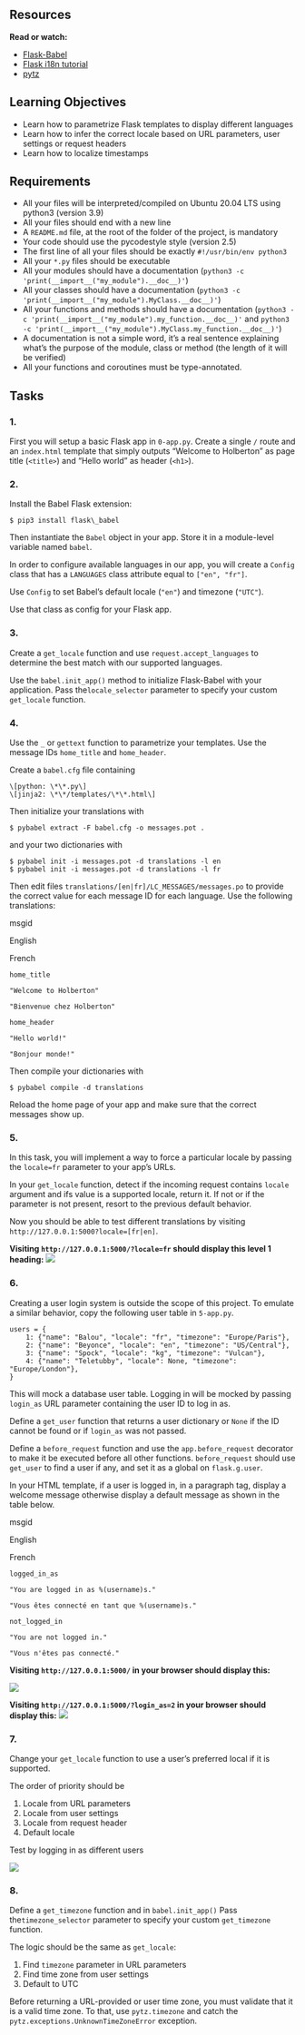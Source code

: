 ## Resources

****Read or watch:****

*   [Flask-Babel](/rltoken/O7S-gr-vGk6dOtLsp596dw "Flask-Babel")
*   [Flask i18n tutorial](/rltoken/5ZXAPeW50RkAGQAEjkToug "Flask i18n tutorial")
*   [pytz](/rltoken/EXJ3MBPdO7hOULxpS9a2jw "pytz")

## Learning Objectives

*   Learn how to parametrize Flask templates to display different languages
*   Learn how to infer the correct locale based on URL parameters, user settings or request headers
*   Learn how to localize timestamps

## Requirements

*   All your files will be interpreted/compiled on Ubuntu 20.04 LTS using python3 (version 3.9)
*   All your files should end with a new line
*   A `README.md` file, at the root of the folder of the project, is mandatory
*   Your code should use the pycodestyle style (version 2.5)
*   The first line of all your files should be exactly `#!/usr/bin/env python3`
*   All your `*.py` files should be executable
*   All your modules should have a documentation (`python3 -c 'print(__import__("my_module").__doc__)'`)
*   All your classes should have a documentation (`python3 -c 'print(__import__("my_module").MyClass.__doc__)'`)
*   All your functions and methods should have a documentation (`python3 -c 'print(__import__("my_module").my_function.__doc__)'` and `python3 -c 'print(__import__("my_module").MyClass.my_function.__doc__)'`)
*   A documentation is not a simple word, it’s a real sentence explaining what’s the purpose of the module, class or method (the length of it will be verified)
*   All your functions and coroutines must be type-annotated.

## Tasks

### 1.

First you will setup a basic Flask app in `0-app.py`. Create a single `/` route and an `index.html` template that simply outputs “Welcome to Holberton” as page title (`<title>`) and “Hello world” as header (`<h1>`).

  

### 2.

Install the Babel Flask extension:
```
$ pip3 install flask\_babel
```
Then instantiate the `Babel` object in your app. Store it in a module-level variable named `babel`.

In order to configure available languages in our app, you will create a `Config` class that has a `LANGUAGES` class attribute equal to `["en", "fr"]`.

Use `Config` to set Babel’s default locale (`"en"`) and timezone (`"UTC"`).

Use that class as config for your Flask app.

  

### 3.

Create a `get_locale` function and use `request.accept_languages` to determine the best match with our supported languages.

Use the `babel.init_app()` method to initialize Flask-Babel with your application. Pass the`locale_selector` parameter to specify your custom `get_locale` function.

  

### 4.

Use the `_` or `gettext` function to parametrize your templates. Use the message IDs `home_title` and `home_header`.

Create a `babel.cfg` file containing
```
\[python: \*\*.py\]
\[jinja2: \*\*/templates/\*\*.html\]
```
Then initialize your translations with
```
$ pybabel extract -F babel.cfg -o messages.pot .
```
and your two dictionaries with
```
$ pybabel init -i messages.pot -d translations -l en
$ pybabel init -i messages.pot -d translations -l fr
```
Then edit files `translations/[en|fr]/LC_MESSAGES/messages.po` to provide the correct value for each message ID for each language. Use the following translations:

msgid

English

French

`home_title`

`"Welcome to Holberton"`

`"Bienvenue chez Holberton"`

`home_header`

`"Hello world!"`

`"Bonjour monde!"`

Then compile your dictionaries with
```
$ pybabel compile -d translations
```
Reload the home page of your app and make sure that the correct messages show up.

  

### 5.

In this task, you will implement a way to force a particular locale by passing the `locale=fr` parameter to your app’s URLs.

In your `get_locale` function, detect if the incoming request contains `locale` argument and ifs value is a supported locale, return it. If not or if the parameter is not present, resort to the previous default behavior.

Now you should be able to test different translations by visiting `http://127.0.0.1:5000?locale=[fr|en]`.

**Visiting `http://127.0.0.1:5000/?locale=fr` should display this level 1 heading:** ![](https://s3.eu-west-3.amazonaws.com/hbtn.intranet/uploads/medias/2020/3/f958f4a1529b535027ce.png?X-Amz-Algorithm=AWS4-HMAC-SHA256&X-Amz-Credential=AKIA4MYA5JM5DUTZGMZG%2F20250711%2Feu-west-3%2Fs3%2Faws4_request&X-Amz-Date=20250711T110125Z&X-Amz-Expires=86400&X-Amz-SignedHeaders=host&X-Amz-Signature=8b72d30b3bdfc5c0ca41d8bbec42dab0e7138b9e6c2ec4514283b2ba87c34c89)

  

### 6.

Creating a user login system is outside the scope of this project. To emulate a similar behavior, copy the following user table in `5-app.py`.
```
users = {
    1: {"name": "Balou", "locale": "fr", "timezone": "Europe/Paris"},
    2: {"name": "Beyonce", "locale": "en", "timezone": "US/Central"},
    3: {"name": "Spock", "locale": "kg", "timezone": "Vulcan"},
    4: {"name": "Teletubby", "locale": None, "timezone": "Europe/London"},
}
```
This will mock a database user table. Logging in will be mocked by passing `login_as` URL parameter containing the user ID to log in as.

Define a `get_user` function that returns a user dictionary or `None` if the ID cannot be found or if `login_as` was not passed.

Define a `before_request` function and use the `app.before_request` decorator to make it be executed before all other functions. `before_request` should use `get_user` to find a user if any, and set it as a global on `flask.g.user`.

In your HTML template, if a user is logged in, in a paragraph tag, display a welcome message otherwise display a default message as shown in the table below.

msgid

English

French

`logged_in_as`

`"You are logged in as %(username)s."`

`"Vous êtes connecté en tant que %(username)s."`

`not_logged_in`

`"You are not logged in."`

`"Vous n'êtes pas connecté."`

**Visiting `http://127.0.0.1:5000/` in your browser should display this:**

![](https://s3.eu-west-3.amazonaws.com/hbtn.intranet/uploads/medias/2020/3/2c5b2c8190f88c6b4668.png?X-Amz-Algorithm=AWS4-HMAC-SHA256&X-Amz-Credential=AKIA4MYA5JM5DUTZGMZG%2F20250711%2Feu-west-3%2Fs3%2Faws4_request&X-Amz-Date=20250711T110125Z&X-Amz-Expires=86400&X-Amz-SignedHeaders=host&X-Amz-Signature=278c52664e935f110eafcec210f56a05f2183e8f41eec7e1f1a5f155816ea286)

**Visiting `http://127.0.0.1:5000/?login_as=2` in your browser should display this:** ![](https://s3.eu-west-3.amazonaws.com/hbtn.intranet/uploads/medias/2020/3/277f24308c856a09908c.png?X-Amz-Algorithm=AWS4-HMAC-SHA256&X-Amz-Credential=AKIA4MYA5JM5DUTZGMZG%2F20250711%2Feu-west-3%2Fs3%2Faws4_request&X-Amz-Date=20250711T110125Z&X-Amz-Expires=86400&X-Amz-SignedHeaders=host&X-Amz-Signature=334d8f46881a5974449d507c0d9ae119d23b24cba988922bff1a7becac7d4d30)

  

### 7.

Change your `get_locale` function to use a user’s preferred local if it is supported.

The order of priority should be

1.  Locale from URL parameters
2.  Locale from user settings
3.  Locale from request header
4.  Default locale

Test by logging in as different users

![](https://s3.eu-west-3.amazonaws.com/hbtn.intranet/uploads/medias/2020/3/9941b480b0b9d87dc5de.png?X-Amz-Algorithm=AWS4-HMAC-SHA256&X-Amz-Credential=AKIA4MYA5JM5DUTZGMZG%2F20250711%2Feu-west-3%2Fs3%2Faws4_request&X-Amz-Date=20250711T110125Z&X-Amz-Expires=86400&X-Amz-SignedHeaders=host&X-Amz-Signature=f212e1f71aacb0277b83107b5cf1533df01eb2dd260285227691e1b0878425e8)

  

### 8.

Define a `get_timezone` function and in `babel.init_app()` Pass the`timezone_selector` parameter to specify your custom `get_timezone` function.

The logic should be the same as `get_locale`:

1.  Find `timezone` parameter in URL parameters
2.  Find time zone from user settings
3.  Default to UTC

Before returning a URL-provided or user time zone, you must validate that it is a valid time zone. To that, use `pytz.timezone` and catch the `pytz.exceptions.UnknownTimeZoneError` exception.